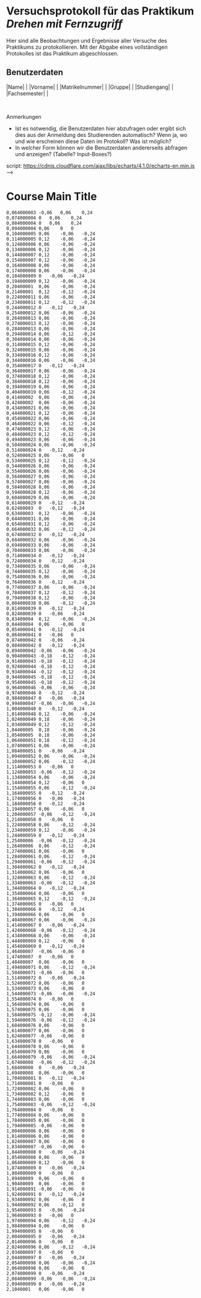 <!--

author:   Nancy Brinkmann, Ronny Stolze

email:    nancy.brinkmann@hs-magdeburg.de, ronny.stolze@hs-magdeburg.de

version:  1.0.0

language: de_DE

narrator: DE FEMALE

-->

# Versuchsprotokoll für das Praktikum *Drehen mit Fernzugriff*


Hier sind alle Beobachtungen und Ergebnisse aller Versuche des Praktikums zu protokollieren. Mit der Abgabe eines vollständigen Protokolles ist das Praktikum abgeschlossen.

## Benutzerdaten

|Name| |
|Vorname| |
|Matrikelnummer| |
|Gruppe| |
|Studiengang| |
|Fachsemester| |

<br>

<!--
style="color: red;"
-->
Anmerkungen

<!--
style="color: red;"
-->
* Ist es notwendig, die Benutzerdaten hier abzufragen oder ergibt sich dies aus der Anmeldung des Studierenden automatisch? Wenn ja, wo und wie erscheinen diese Daten im Protokoll? Was ist möglich?
* In welcher Form können wir die Benutzerdaten andererseits abfragen und anzeigen? (Tabelle? Input-Boxes?)

script:  https://cdnjs.cloudflare.com/ajax/libs/echarts/4.1.0/echarts-en.min.js
-->

# Course Main Title

``` cvs (Zeit in s - Kraft Fx in N - Kraft Fy in N - Kraft Fz in N)
0,064000003	-0,06	0,06	0,24
0,074000004	0	0,06	0,24
0,084000004	0	0,06	0,24
0,094000004	0,06	0	0
0,104000005	0,06	-0,06	-0,24
0,114000005	0,12	-0,06	-0,24
0,124000006	0,06	-0,06	-0,24
0,134000006	0,12	-0,06	-0,24
0,144000007	0,12	-0,06	-0,24
0,154000007	0,12	-0,06	-0,24
0,164000008	0,06	-0,06	-0,24
0,174000008	0,06	-0,06	-0,24
0,184000009	0	-0,06	-0,24
0,194000009	0,12	-0,06	-0,24
0,20400001	0,06	-0,06	-0,24
0,21400001	0,12	-0,12	-0,24
0,224000011	0,06	-0,06	-0,24
0,234000011	0,12	-0,12	-0,24
0,244000012	0	-0,12	-0,24
0,254000012	0,06	-0,06	-0,24
0,264000013	0,06	-0,06	-0,24
0,274000013	0,12	-0,06	-0,24
0,284000013	0,06	-0,06	-0,24
0,294000014	0,06	-0,12	-0,24
0,304000014	0,06	-0,06	-0,24
0,314000015	0,12	-0,06	-0,24
0,324000015	0,06	-0,06	-0,24
0,334000016	0,12	-0,06	-0,24
0,344000016	0,06	-0,06	-0,24
0,354000017	0	-0,12	-0,24
0,364000017	0,06	-0,06	-0,24
0,374000018	0,12	-0,06	-0,24
0,384000018	0,12	-0,06	-0,24
0,394000019	0,06	-0,06	-0,24
0,404000019	0,06	-0,12	-0,24
0,41400002	0,06	-0,06	-0,24
0,42400002	0,06	-0,06	-0,24
0,434000021	0,06	-0,06	-0,24
0,444000021	0,12	-0,06	-0,24
0,454000022	0,06	-0,06	-0,24
0,464000022	0,06	-0,12	-0,24
0,474000023	0,12	-0,06	-0,24
0,484000023	0,12	-0,12	-0,24
0,494000023	0,06	-0,06	-0,24
0,504000024	0,06	-0,06	-0,24
0,514000024	0	-0,12	-0,24
0,524000025	0,06	-0,06	0
0,534000025	0,12	-0,12	-0,24
0,544000026	0,06	-0,06	-0,24
0,554000026	0,06	-0,06	-0,24
0,564000027	0,06	-0,06	-0,24
0,574000027	0,06	-0,06	-0,24
0,584000028	0,06	-0,06	-0,24
0,594000028	0,12	-0,06	-0,24
0,604000029	0,06	-0,06	-0,24
0,614000029	0	-0,12	-0,24
0,62400003	0	-0,12	-0,24
0,63400003	0,12	-0,06	-0,24
0,644000031	0,06	-0,06	-0,24
0,654000031	0,12	-0,06	-0,24
0,664000032	0,06	-0,12	-0,24
0,674000032	0	-0,12	-0,24
0,684000032	0,06	-0,06	-0,24
0,694000033	0,06	-0,06	-0,24
0,704000033	0,06	-0,06	-0,24
0,714000034	0	-0,12	-0,24
0,724000034	0	-0,12	-0,24
0,734000035	0,06	-0,06	-0,24
0,744000035	0,12	-0,06	-0,24
0,754000036	0,06	-0,06	-0,24
0,764000036	0	-0,12	-0,24
0,774000037	0,06	-0,06	-0,24
0,784000037	0,12	-0,12	-0,24
0,794000038	0,12	-0,06	-0,24
0,804000038	0,06	-0,12	-0,24
0,814000039	0	-0,12	-0,24
0,824000039	0	-0,06	-0,24
0,83400004	0,12	-0,06	-0,24
0,84400004	0,06	-0,06	0
0,854000041	0	-0,12	-0,24
0,864000041	0	-0,06	0
0,874000042	0	-0,06	-0,24
0,884000042	0	-0,12	-0,24
0,894000042	-0,06	-0,06	-0,24
0,904000043	-0,18	-0,12	-0,24
0,914000043	-0,18	-0,12	-0,24
0,924000044	-0,18	-0,12	-0,24
0,934000044	-0,12	-0,12	-0,24
0,944000045	-0,18	-0,12	-0,24
0,954000045	-0,18	-0,12	-0,24
0,964000046	-0,06	-0,06	-0,24
0,974000046	0	-0,12	-0,24
0,984000047	0	-0,06	-0,24
0,994000047	-0,06	-0,06	-0,24
1,004000048	0	-0,12	-0,24
1,014000048	0,12	-0,06	-0,24
1,024000049	0,18	-0,06	-0,24
1,034000049	0,12	-0,12	-0,24
1,04400005	0,18	-0,06	-0,24
1,05400005	0,18	-0,06	-0,24
1,064000051	0,18	-0,12	-0,24
1,074000051	0,06	-0,06	-0,24
1,084000051	0	-0,06	-0,24
1,094000052	0,06	-0,06	-0,24
1,104000052	0,06	-0,12	-0,24
1,114000053	0	-0,06	0
1,124000053	-0,06	-0,12	-0,24
1,134000054	0,06	-0,06	-0,24
1,144000054	0,12	-0,06	0
1,154000055	0,06	-0,12	-0,24
1,164000055	0	-0,12	-0,24
1,174000056	0	-0,06	-0,24
1,184000056	0	-0,12	-0,24
1,194000057	0,06	-0,06	0
1,204000057	-0,06	-0,12	-0,24
1,214000058	0	-0,06	0
1,224000058	0,06	-0,12	-0,24
1,234000059	0,12	-0,06	-0,24
1,244000059	0	-0,12	-0,24
1,25400006	-0,06	-0,12	-0,24
1,26400006	0,06	-0,12	-0,24
1,274000061	0,06	-0,06	0
1,284000061	0,06	-0,12	-0,24
1,294000061	-0,06	-0,12	-0,24
1,304000062	0	-0,12	-0,24
1,314000062	0,06	-0,06	0
1,324000063	0,06	-0,12	-0,24
1,334000063	-0,06	-0,12	-0,24
1,344000064	0	-0,12	-0,24
1,354000064	0,06	-0,06	0
1,364000065	0,12	-0,12	-0,24
1,374000065	0	-0,06	0
1,384000066	0	-0,12	-0,24
1,394000066	0,06	-0,06	0
1,404000067	0,06	-0,06	-0,24
1,414000067	0	-0,06	-0,24
1,424000068	-0,06	-0,12	-0,24
1,434000068	0,06	-0,06	-0,24
1,444000069	0,12	-0,06	0
1,454000069	0	-0,12	-0,24
1,46400007	-0,06	-0,06	0
1,47400007	0	-0,06	0
1,48400007	0,06	-0,06	0
1,494000071	0,06	-0,12	-0,24
1,504000071	-0,06	-0,06	0
1,514000072	0	-0,06	-0,24
1,524000072	0,06	-0,06	0
1,534000073	0,06	-0,06	0
1,544000073	-0,06	-0,06	-0,24
1,554000074	0	-0,06	0
1,564000074	0,06	-0,06	0
1,574000075	0,06	-0,06	0
1,584000075	-0,12	-0,06	-0,24
1,594000076	-0,06	-0,12	-0,24
1,604000076	0,06	-0,06	0
1,614000077	0,06	-0,06	0
1,624000077	-0,06	-0,06	0
1,634000078	0	-0,06	0
1,644000078	0,06	-0,06	0
1,654000079	0,06	-0,06	0
1,664000079	-0,06	-0,06	-0,24
1,67400008	-0,06	-0,12	-0,24
1,68400008	0	-0,06	-0,24
1,69400008	0,06	-0,06	0
1,704000081	0	-0,12	-0,24
1,714000081	0	-0,06	0
1,724000082	0,06	-0,06	0
1,734000082	0,12	-0,06	0
1,744000083	0,06	-0,06	0
1,754000083	-0,06	-0,12	-0,24
1,764000084	0	-0,06	0
1,774000084	0,06	-0,06	0
1,784000085	0,06	-0,06	0
1,794000085	-0,06	-0,06	0
1,804000086	0,06	-0,06	0
1,814000086	0,06	-0,06	0
1,824000087	0,06	-0,06	0
1,834000087	-0,06	-0,06	0
1,844000088	0	-0,06	-0,24
1,854000088	0,06	-0,06	0
1,864000089	0,12	-0,06	0
1,874000089	0	-0,06	-0,24
1,884000089	0	-0,06	0
1,89400009	0,06	-0,06	0
1,90400009	0,06	-0,06	0
1,914000091	-0,06	-0,06	0
1,924000091	0	-0,12	-0,24
1,934000092	0,06	-0,06	0
1,944000092	0,06	-0,12	0
1,954000093	0	-0,06	-0,24
1,964000093	0	-0,06	0
1,974000094	0,06	-0,12	-0,24
1,984000094	0,06	-0,06	0
1,994000095	0	-0,06	0
2,004000095	0	-0,06	-0,24
2,014000096	0	-0,06	0
2,024000096	0,06	-0,12	-0,24
2,034000097	0	-0,06	0
2,044000097	0	-0,06	-0,24
2,054000098	0,06	-0,06	-0,24
2,064000098	0,06	-0,06	0
2,074000099	0	-0,06	-0,24
2,084000099	-0,06	-0,06	-0,24
2,094000099	0	-0,06	-0,24
2,1040001	0,06	-0,06	0
```
<script>
let data = `@input`.replace(/,/g, ".")



let split = data.match(/(\d+(?:\.\d+)?)/g)
let T = []
let Fx = []
let Fy = []
let Fz = []

for(let i=0; i<split.length; i=i+4) {
  T.push(parseFloat(split[i]));
  Fx.push(parseFloat(split[i+1]));
  Fy.push(parseFloat(split[i+2]));
  Fz.push(parseFloat(split[i+3]));
}

plotData(T, Fx, Fy, Fz);

function plotData(t, x, y, z) {

  let main = document.getElementById('main');
  main.hidden = false;

  let fx = []
  let fy = []
  let fz = []

  for(let i=0; i<t.length; i++) {
    fx.push([t[i], x[i]])
    fy.push([t[i], y[i]])
    fz.push([t[i], z[i]])
  }

  let chart = echarts.init(main);

  let option = {
    title : {
      text: 'Daten',
      subtext: ''
    },
    legend: {
        data:['Fx', 'Fy', 'Fz']
    },
    toolbox: {
      show : true,
      feature : {
        mark : {show: true},
        dataZoom : {show: true},
        dataView : {show: true, readOnly: false},
        restore : {show: true},
        saveAsImage : {show: true}
      }
    },
    xAxis : [{
      type : 'value'
    }],
    yAxis : [{
      type : 'value'
    }],
    series : [ {
      name:'Fx',
      type:'line',
      data: fx
    },
    {
      name:'Fy',
      type:'line',
      data: fy
    },
    {
      name:'Fz',
      type:'line',
      data: fz
    }]
  };

  // use configuration item and data specified to show chart
  chart.setOption(option);

  window.addEventListener('resize', chart.resize);
}
</script>


<div id="main" class="persistent" style="position: relative; width:100%; height:400px;" hidden="true"></div>
